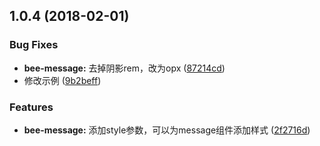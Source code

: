 <a name="1.0.4"></a>
## 1.0.4 (2018-02-01)


### Bug Fixes

* **bee-message:** 去掉阴影rem，改为opx ([87214cd](https://github.com/tinper-bee/bee-message/commit/87214cd))
* 修改示例 ([9b2beff](https://github.com/tinper-bee/bee-message/commit/9b2beff))


### Features

* **bee-message:** 添加style参数，可以为message组件添加样式 ([2f2716d](https://github.com/tinper-bee/bee-message/commit/2f2716d))



